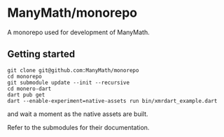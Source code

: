 # ManyMath/monorepo

A monorepo used for development of ManyMath.

## Getting started

```
git clone git@github.com:ManyMath/monorepo
cd monorepo
git submodule update --init --recursive
cd monero-dart
dart pub get
dart --enable-experiment=native-assets run bin/xmrdart_example.dart
```
<!--- TODO: Remove the `git submodule update --init --recursive` step after libxmr transitions from monero-serai to monero-wallet. --->
and wait a moment as the native assets are built.

Refer to the submodules for their documentation.
